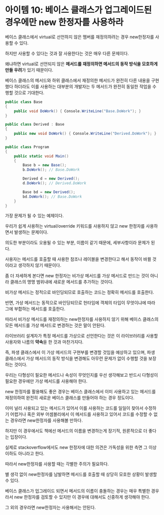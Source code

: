# 아이템 10: 베이스 클래스가 업그레이드된 경우에만 new 한정자를 사용하라

베이스 클래스에서 virtual로 선언하지 않은 멤버를 재정의하려는 경우 new한정자를 사용할 수 있다.

하지만 사용할 수 있다는 것과 잘 사용한다는 것은 매우 다른 문제이다.

왜냐하면 virtual로 선언되지 않은 **메서드를 재정의하면 메서드의 동작 방식을 모호하게 만들 우려**가 있기 때문이다.

베이스 클래스의 메서드와 하위 클래스에서 재정의한 메서드가 완전히 다른 내용을 구현했다 하더라도 이를 사용하는 대부분의 개발자는 두 메서드가 완전히 동일한 작업을 수행할 것으로 기대한다.

```csharp
public class Base
{
    public void DoWork() { Console.WriteLine("Base.DoWork"); }
}

public class Derived : Base
{
    public new void DoWork() { Console.WriteLine("Derived.DoWork"); }
}

public class Program
{
    public static void Main()
    {
        Base b = new Base();
        b.DoWork(); // Base.DoWork

        Derived d = new Derived();
        d.DoWork(); // Derived.DoWork

        Base bd = new Derived();
        bd.DoWork(); // Base.DoWork
    }
}
```

가장 문제가 될 수 있는 예제이다.

우리가 쉽게 사용하는 virtual/override 키워드를 사용하지 않고 new 한정자를 사용하면서 발생하는 문제이다.

의도한 부분이라도 오용될 수 있는 부분, 이름이 같기 때문에, 세부사항이라 문제가 된다.

사용자는 메서드를 호출할 때 사용한 참조나 레이블을 변경한다고 해서 동작이 바뀔 것이라고 생각하지 않기 때문이다.

좀 더 자세하게 본다면 new 한정자는 비가상 메서드를 가상 메서드로 만드는 것이 아니라 클래스의 명명 범위내에 새로운 메서드를 추가하는 것이다.

비가상 메서드는 정적으로 바인딩되므로 호출하는 코드는 정확히 메서드를 호출한다.

반면, 가상 메서드는 동적으로 바인딩되므로 헌타임에 객체의 타입이 무엇이냐에 따라 그에 부합하는 메서드를 호출한다.

따라서 비가상 메서드를 재정의하는 new한정자를 사용하지 않기 위해 베이스 클래스의 모든 메서드를 가상 메서드로 변경하는 것은 말이 안된다.

라이브러리 설계자가 특정 메서드를 가상으로 선언한다는 것은 이 라이브러리를 사용할 사용자와 나름의 **약속**을 한 것과 마찬가지다.

즉, 파생 클래스에서 이 가상 메서드의 구현부를 변경할 것임을 예상하고 있으며, 파생 클래스에서 가상 메서드의 동작 방식을 변경해도 아무런 문제가 없이 수행할 것을 보장하는 것이다.

우리는 다형성이 필요한 메서드나 속성이 무엇인지를 우선 생각해보고 반드시 다형성이 필요한 경우에만 가상 메서드를 사용해야 한다.

new 한정자를 활용해도 좋은 경우는 베이스 클래스에서 이미 사용하고 있는 메서드를 재정의하여 완전히 새로운 베이스 클래스를 만들어야 하는 경우 정도이다.

이미 널리 사용되고 있는 메서드가 있어서 이를 사용하는 코드를 일일이 찾아서 수정하기 어렵거나 혹은 외부 어셈블리에서 이 메서드를 사용하고 있어서 코드를 수정할 수 없는 경우라면 new한정자를 사용해볼 만하다.

하지만 이 경우에서도 책에선 메서드의 이름을 변경하는게 장기적, 원론적으로 더 좋다는 입장이다.

실제로 stackoverflow에서도 new 한정자에 대한 의견은 가독성을 위한 측면 그 이상 이하도 아니라고 한다.

따라서 new한정자를 사용할 때는 각별한 주의가 필요하다.

별 생각 없이 new한정자를 남발하면 메서드를 호출할 때 상당히 모호한 상황이 발생할 수 있다.

베이스 클래스가 업그레이드 되면서 메서드의 이름이 충돌하는 경우는 매우 특별한 경우라서 new 한정자를 검토할 수 있지만 이 경우에 대해서도 신중하게 생각해야 한다.

그 외의 경우라면 new한정자는 사용해서는 안된다.

